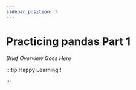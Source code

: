 ```yaml
---
sidebar_position: 2
---
```


# Practicing pandas Part 1

_Brief Overview Goes Here_

:::tip Happy Learning!!

<QuestButton text="Go To Quest" link="https://app.stackup.dev/quest_page/practicing-pandas-part-1" />

:::
